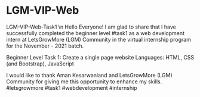 # LGM-VIP-Web

LGM-VIP-Web-Task1 \n
Hello Everyone!
I am glad to share that I have successfully completed the beginner level #task1 as a web development intern at LetsGrowMore (LGM) Community in the virtual internship program for the November - 2021 batch.

Beginner Level Task 1: Create a single page website
Languages: HTML, CSS (and Bootstrap), JavaScript


I would like to thank Aman Kesarwaniand and LetsGrowMore (LGM) Community for giving me this opportunity to enhance my skills. #letsgrowmore #task1 #webdevelopment #internship
